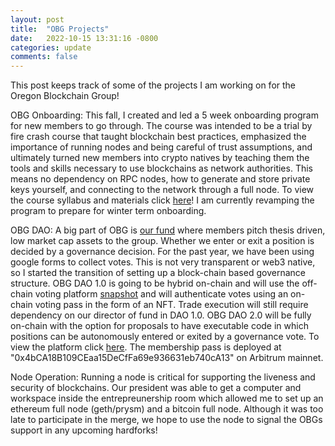 ```yaml
---
layout: post
title:  "OBG Projects"
date:   2022-10-15 13:31:16 -0800
categories: update
comments: false
---
```


This post keeps track of some of the projects I am working on for the Oregon Blockchain Group!

OBG Onboarding:
This fall, I created and led a 5 week onboarding program for new members to go through. The course was intended to be a trial by fire crash course that taught blockchain best practices, emphasized the importance of running nodes and being careful of trust assumptions, and ultimately turned new members into crypto natives by teaching them the tools and skills necessary to use blockchains as network authorities. This means no dependency on RPC nodes, how to generate and store private keys yourself, and connecting to the network through a full node. To view the course syllabus and materials click [here](https://github.com/0xkrabbypatty/OBG-Onboarding)! I am currently revamping the program to prepare for winter term onboarding.

OBG DAO:
A big part of OBG is [our fund](https://www.oregonblockchain.org/mission-strategy) where members pitch thesis driven, low market cap assets to the group. Whether we enter or exit a position is decided by a governance decision. For the past year, we have been using google forms to collect votes. This is not very transparent or web3 native, so I started the transition of setting up a block-chain based governance structure. OBG DAO 1.0 is going to be hybrid on-chain and will use the off-chain voting platform [snapshot](https://snapshot.org/#/) and will authenticate votes using an on-chain voting pass in the form of an NFT. Trade execution will still require dependency on our director of fund in DAO 1.0. OBG DAO 2.0 will be fully on-chain with the option for proposals to have executable code in which positions can be autonomously entered or exited by a governance vote. To view the platform click [here](https://snapshot.org/#/uoregon.eth). The membership pass is deployed at "0x4bCA18B109CEaa15DeCfFa69e936631eb740cA13" on Arbitrum mainnet.

Node Operation:
Running a node is critical for supporting the liveness and security of blockchains. Our president was able to get a computer and workspace inside the entrepreunership room which allowed me to set up an ethereum full node (geth/prysm) and a bitcoin full node. Although it was too late to participate in the merge, we hope to use the node to signal the OBGs support in any upcoming hardforks!
